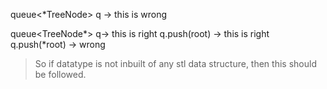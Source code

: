 queue<*TreeNode> q -> this is wrong

queue<TreeNode*> q-> this is right
q.push(root) -> this is right
q.push(*root) -> wrong 

> So if datatype is not inbuilt of any stl data structure, then this should be followed.